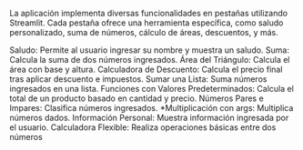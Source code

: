 La aplicación implementa diversas funcionalidades en pestañas utilizando Streamlit. Cada pestaña ofrece una herramienta específica, como saludo personalizado, suma de números, cálculo de áreas, descuentos, y más.

Saludo: Permite al usuario ingresar su nombre y muestra un saludo.
Suma: Calcula la suma de dos números ingresados.
Área del Triángulo: Calcula el área con base y altura.
Calculadora de Descuento: Calcula el precio final tras aplicar descuento e impuestos.
Sumar una Lista: Suma números ingresados en una lista.
Funciones con Valores Predeterminados: Calcula el total de un producto basado en cantidad y precio.
Números Pares e Impares: Clasifica números ingresados.
*Multiplicación con args: Multiplica números dados.
Información Personal: Muestra información ingresada por el usuario.
Calculadora Flexible: Realiza operaciones básicas entre dos números
